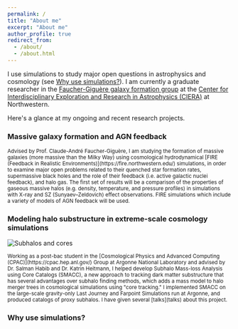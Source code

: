 ```yaml
---
permalink: /
title: "About me"
excerpt: "About me"
author_profile: true
redirect_from: 
  - /about/
  - /about.html
---
```


I use simulations to study major open questions in astrophysics and cosmology (see [Why use simulations?](#why-use-simulations)).
I am currently a graduate researcher in the [Faucher-Giguère galaxy formation group](https://galaxies.northwestern.edu/) at the [Center for Interdisciplinary Exploration and Research in Astrophysics (CIERA)](https://ciera.northwestern.edu/) at Northwestern.

Here's a glance at my ongoing and recent research projects.

### Massive galaxy formation and AGN feedback

<sub>
Advised by Prof. Claude-André Faucher-Giguère, I am studying the formation of massive galaxies (more massive than the Milky Way) using cosmological hydrodynamical [FIRE (Feedback in Realistic Environments)](https://fire.northwestern.edu/) simulations, in order to examine major open problems related to their quenched star formation rates, supermassive black holes and the role of their feedback (i.e. active galactic nuclei feedback), and halo gas. The first set of results will be a comparison of the properties of gaseous massive halos (e.g. density, temperature, and pressure profiles) in simulations with X-ray and SZ (Sunyaev–Zeldovich) effect observations. FIRE simulations which include a variety of models of AGN feedback will be used.
</sub>


### Modeling halo substructure in extreme-scale cosmology simulations

![Subhalos and cores](/images/SMACC.gif)

<sub>
Working as a post-bac student in the [Cosmological Physics and Advanced Computing (CPAC)](https://cpac.hep.anl.gov/) Group at Argonne National Laboratory and advised by Dr. Salman Habib and Dr. Katrin Heitmann, I helped develop Subhalo Mass-loss Analysis using Core Catalogs (SMACC), a new approach to tracking dark matter substructure that has several advantages over subhalo finding methods, which adds a mass model to halo merger trees in cosmological simulations using "core tracking." I implemented SMACC on the large-scale gravity-only Last Journey and Farpoint Simulations run at Argonne, and produced catalogs of proxy subhalos.
I have given several [talks](talks) about this project.
</sub>

### Why use simulations?

